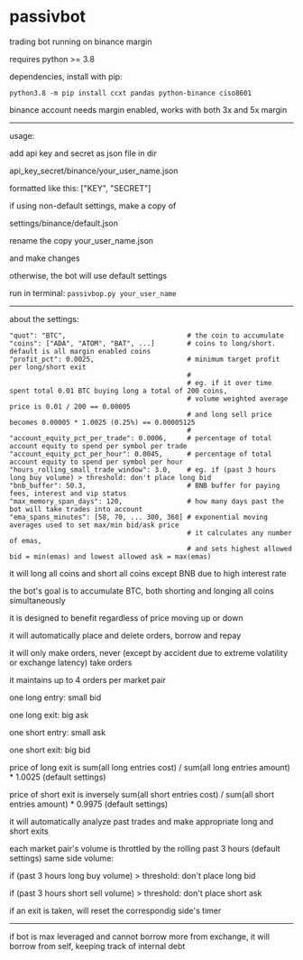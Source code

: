 # passivbot
trading bot running on binance margin


requires python >= 3.8


dependencies, install with pip:


`python3.8 -m pip install ccxt pandas python-binance ciso8601`


binance account needs margin enabled,
works with both 3x and 5x margin

------------------------------------------------------------------

usage:

add api key and secret as json file in dir

api_key_secret/binance/your_user_name.json

formatted like this:
["KEY", "SECRET"]


if using non-default settings, make a copy of

settings/binance/default.json

rename the copy your_user_name.json

and make changes

otherwise, the bot will use default settings


run in terminal:
`passivbop.py your_user_name`

------------------------------------------------------------------

about the settings:

    "quot": "BTC",                              # the coin to accumulate
    "coins": ["ADA", "ATOM", "BAT", ...]        # coins to long/short. default is all margin enabled coins
    "profit_pct": 0.0025,                       # minimum target profit per long/short exit
                                                #
                                                # eg. if it over time spent total 0.01 BTC buying long a total of 200 coins,
                                                # volume weighted average price is 0.01 / 200 == 0.00005
                                                # and long sell price becomes 0.00005 * 1.0025 (0.25%) == 0.00005125
                                                #
    "account_equity_pct_per_trade": 0.0006,     # percentage of total account equity to spend per symbol per trade
    "account_equity_pct_per_hour": 0.0045,      # percentage of total account equity to spend per symbol per hour
    "hours_rolling_small_trade_window": 3.0,    # eg. if (past 3 hours long buy volume) > threshold: don't place long bid
    "bnb_buffer": 50.3,                         # BNB buffer for paying fees, interest and vip status
    "max_memory_span_days": 120,                # how many days past the bot will take trades into account
    "ema_spans_minutes": [58, 70, ... 300, 360] # exponential moving averages used to set max/min bid/ask price
                                                # it calculates any number of emas,
                                                # and sets highest allowed bid = min(emas) and lowest allowed ask = max(emas)










it will long all coins and short all coins except BNB due to high interest rate

the bot's goal is to accumulate BTC, both shorting and longing all coins simultaneously

it is designed to benefit regardless of price moving up or down

it will automatically place and delete orders, borrow and repay

it will only make orders, never (except by accident due to extreme volatility or exchange latency) take orders

it maintains up to 4 orders per market pair


one long entry: small bid

one long exit: big ask

one short entry: small ask

one short exit: big bid


price of long exit is sum(all long entries cost) / sum(all long entries amount) * 1.0025 (default settings)

price of short exit is inversely sum(all short entries cost) / sum(all short entries amount) * 0.9975 (default settings)

it will automatically analyze past trades and make appropriate long and short exits

each market pair's volume is throttled by the rolling past 3 hours (default settings) same side volume:

if (past 3 hours long buy volume) > threshold: don't place long bid

if (past 3 hours short sell volume) > threshold: don't place short ask


if an exit is taken, will reset the correspondig side's timer

-------------------------------------------------------------------------

if bot is max leveraged and cannot borrow more from exchange, it will borrow from self, keeping track of internal debt

